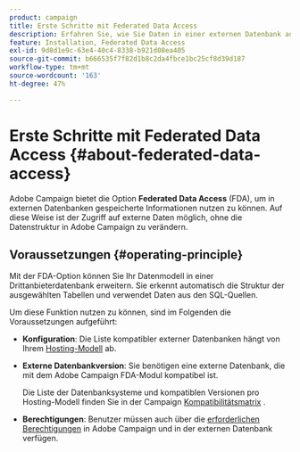```yaml
---
product: campaign
title: Erste Schritte mit Federated Data Access
description: Erfahren Sie, wie Sie Daten in einer externen Datenbank aufrufen und verarbeiten können
feature: Installation, Federated Data Access
exl-id: 9d8d1e9c-63e4-40c4-8338-b921d08ea405
source-git-commit: b666535f7f82d1b8c2da4fbce1bc25cf8d39d187
workflow-type: tm+mt
source-wordcount: '163'
ht-degree: 47%

---
```


# Erste Schritte mit Federated Data Access {#about-federated-data-access}



Adobe Campaign bietet die Option **Federated Data Access** (FDA), um in externen Datenbanken gespeicherte Informationen nutzen zu können. Auf diese Weise ist der Zugriff auf externe Daten möglich, ohne die Datenstruktur in Adobe Campaign zu verändern.

## Voraussetzungen {#operating-principle}

Mit der FDA-Option können Sie Ihr Datenmodell in einer Drittanbieterdatenbank erweitern. Sie erkennt automatisch die Struktur der ausgewählten Tabellen und verwendet Daten aus den SQL-Quellen.

Um diese Funktion nutzen zu können, sind im Folgenden die Voraussetzungen aufgeführt:

* **Konfiguration**: Die Liste kompatibler externer Datenbanken hängt von Ihrem [Hosting-Modell](../../installation/using/hosting-models.md) ab.
* **Externe Datenbankversion**: Sie benötigen eine externe Datenbank, die mit dem Adobe Campaign FDA-Modul kompatibel ist.

  Die Liste der Datenbanksysteme und kompatiblen Versionen pro Hosting-Modell finden Sie in der Campaign [Kompatibilitätsmatrix](../../rn/using/compatibility-matrix.md#FederatedDataAccessFDA) .

* **Berechtigungen**: Benutzer müssen auch über die [erforderlichen Berechtigungen](../../installation/using/remote-database-access-rights.md) in Adobe Campaign und in der externen Datenbank verfügen.

